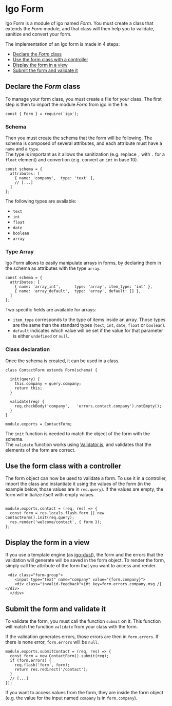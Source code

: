 
# Igo Form

Igo Form is a module of igo named *Form*. You must create a class that extends the *Form* module, and that class will then help you to validate, sanitize and convert your form.

The implementation of an Igo form is made in 4 steps:
- [Declare the *Form* class](#declare-the-form-class)
- [Use the form class with a controller](#use-the-form-class-with-a-controller)
- [Display the form in a view](#display-the-form-in-a-view)
- [Submit the form and validate it](#submit-the-form-and-validate-it)


## Declare the *Form* class

To manage your form class, you must create a file for your class. The first step is then to import the module *Form* from igo in the file.
```
const { Form } = require('igo');
```

### Schema
Then you must create the schema that the form will be following. The schema is composed of several attributes, and each attribute must have a `name` and a `type`.\
The type is important as it allows the sanitization (e.g. replace `,` with `.` for a `float` element) and convertion (e.g. convert an `int` in base 10).
```
const schema = {
  attributes: [
    { name: 'company',  type: 'text' },
    // [...]
  ]
};
``` 

The following types are available:
- `text`
- `int`
- `float`
- `date`
- `boolean`
- `array`

### Type Array

Igo Form allows to easily manipulate arrays in forms, by declaring them in the schema as attributes with the type `array`. 
```
const schema = {
  attributes: [
    { name: 'array_int',      type: 'array', item_type: 'int' },
    { name: 'array_default',  type: 'array', default: [] },
  ]
};
```
Two specific fields are available for arrays:
- `item_type` corresponds to the type of items inside an array. Those types are the same than the standard types (`text`, `int`, `date`, `float` or `boolean`).
- `default` indicates which value will be set if the value for that parameter is either `undefined` or `null`.


### Class declaration
Once the schema is created, it can be used in a class.

```
class ContactForm extends Form(schema) {

  init(query) {
    this.company = query.company;
    return this;
  }

  validate(req) {
    req.checkBody('company',   'errors.contact.company').notEmpty();
  }
}

module.exports = ContactForm;
```

The `init` function is needed to match the object of the form with the schema.\
The `validate` function works using [Validator.js](https://github.com/validatorjs/validator.js), and validates that the elements of the form are correct.

## Use the form class with a controller

The form object can now be used to validate a form. To use it in a controller, import the class and instantiate it using the values of the form (in the example below, those values are in `req.query`). If the values are empty, the form will initialize itself with empty values.
```

module.exports.contact = (req, res) => {
  const form = res.locals.flash.form || new ContactForm().init(req.query);
  res.render('welcome/contact', { form });
};
```

## Display the form in a view

If you use a template engine (as [igo-dust](https://github.com/igocreate/igo-dust)), the form and the errors that the validation will generate will be saved in the form object. To render the form, simply call the attribute of the form that you want to access and render.
```
 <div class="form-group">
    <input type="text" name="company" value="{form.company}">
    <div class="invalid-feedback">{#t key=form.errors.company.msg /}</div>
  </div>
```

## Submit the form and validate it

To validate the form, you must call the function `submit` on it. This function will match the function `validate` from your class with the form.

If the validation generates errors, those errors are then in `form.errors`. If there is none error, `form.errors` will be `null`.
```
module.exports.submitContact = (req, res) => {
  const form = new ContactForm().submit(req);
  if (form.errors) {
    req.flash('form', form);
    return res.redirect('/contact');
  }
  // [...]
});
```
If you want to access values from the form, they are inside the form object (e.g. the value for the input named `company` is in `form.company`).
